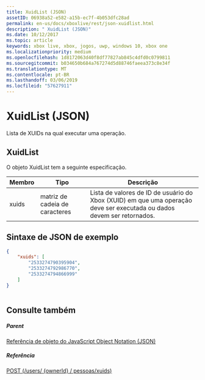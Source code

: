 ```yaml
---
title: XuidList (JSON)
assetID: 06938a52-e582-a15b-ec7f-4b053dfc28ad
permalink: en-us/docs/xboxlive/rest/json-xuidlist.html
description: " XuidList (JSON)"
ms.date: 10/12/2017
ms.topic: article
keywords: xbox live, xbox, jogos, uwp, windows 10, xbox one
ms.localizationpriority: medium
ms.openlocfilehash: 1d8172063d40f8df77827ab845c4dfd0c0799811
ms.sourcegitcommit: b034650b684a767274d5d88746faeea373c8e34f
ms.translationtype: MT
ms.contentlocale: pt-BR
ms.lasthandoff: 03/06/2019
ms.locfileid: "57627911"
---
```

# <a name="xuidlist-json"></a>XuidList (JSON)
Lista de XUIDs na qual executar uma operação. 
<a id="ID4EN"></a>

 
## <a name="xuidlist"></a>XuidList
 
O objeto XuidList tem a seguinte especificação.
 
| Membro| Tipo| Descrição| 
| --- | --- | --- | 
| xuids| matriz de cadeia de caracteres| Lista de valores de ID de usuário do Xbox (XUID) em que uma operação deve ser executada ou dados devem ser retornados.| 
  
<a id="ID4EMB"></a>

 
## <a name="sample-json-syntax"></a>Sintaxe de JSON de exemplo
 

```json
{
    "xuids": [
        "2533274790395904", 
        "2533274792986770", 
        "2533274794866999"
    ]
}
    
```

  
<a id="ID4EVB"></a>

 
## <a name="see-also"></a>Consulte também
 
<a id="ID4EXB"></a>

 
##### <a name="parent"></a>Parent 

[Referência de objeto do JavaScript Object Notation (JSON)](atoc-xboxlivews-reference-json.md)

  
<a id="ID4EBC"></a>

 
##### <a name="reference"></a>Referência 

[POST (/users/ {ownerId} / pessoas/xuids)](../uri/people/uri-usersowneridpeoplexuidspost.md)

   